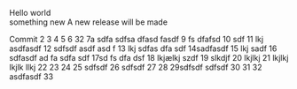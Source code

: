Hello world  
something new
A new release will be made

Commit
2
3
4
5
6 32
7a sdfa sdfsa dfasd fasdf
9 fs dfafsd
10 sdf
11 lkj asdfasdf
12 sdfsdf asdf asd f
13 lkj sdfas dfa sdf
14sadfasdf
15 lkj sadf
16 sdfasdf ad fa sdfa sdf
17sd fs dfa dsf
18 lkjælkj szdf
19 slkdjf
20 lkjlkj 
21  lkjlkj
 lkjlk llkj
22
23
24
25 sdfsdf
26 sdfsdf
27
28
29sdfsdf  sdfsdf
30
31
32 asdfasdf
33
